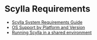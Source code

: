 # Scylla Requirements

* [Scylla System Requirements Guide]()
* [OS Support by Platform and Version]()
* [Running Scylla in a shared environment]()